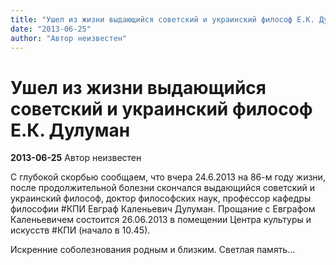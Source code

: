 ```yaml
---
title: "Ушел из жизни выдающийся советский и украинский философ Е.К. Дулуман"
date: "2013-06-25"
author: "Автор неизвестен"
---
```


# Ушел из жизни выдающийся советский и украинский философ Е.К. Дулуман

**2013-06-25** Автор неизвестен

С глубокой скорбью сообщаем, что вчера 24.6.2013 на 86-м году жизни, после продолжительной болезни скончался выдающийся советский и украинский философ, доктор философских наук, профессор кафедры философии #КПИ Евграф Каленьевич Дулуман. Прощание с Евграфом Каленьевичем состоится 26.06.2013 в помещении Центра культуры и искусств #КПИ (начало в 10.45).

Искренние соболезнования родным и близким. Светлая память...